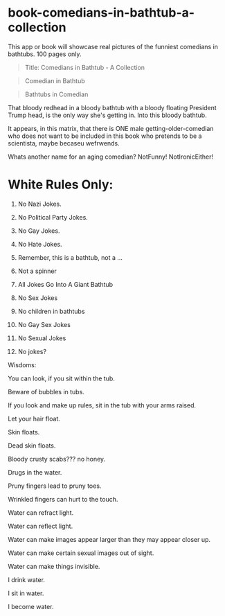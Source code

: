 # book-comedians-in-bathtub-a-collection
This app or book will showcase real pictures of the funniest comedians in bathtubs. 100 pages only.

> Title: Comedians in Bathtub - A Collection

> Comedian in Bathtub

> Bathtubs in Comedian

That bloody redhead in a bloody bathtub with a bloody floating President Trump head, is the only way she's getting in. Into this bloody bathtub.

It appears, in this matrix, that there is ONE male getting-older-comedian who does not want to be included in this book who pretends to be a scientista, maybe becaseu wefrwends.

Whats another name for an aging comedian? NotFunny! NotIronicEither!

# White Rules Only:

1. No Nazi Jokes.

2. No Political Party Jokes.

3. No Gay Jokes.

4. No Hate Jokes.

5. Remember, this is a bathtub, not a ...

6. Not a spinner

7. All Jokes Go Into A Giant Bathtub

8. No Sex Jokes

9. No children in bathtubs

10. No Gay Sex Jokes

11. No Sexual Jokes

12. No jokes?



Wisdoms:

You can look, if you sit within the tub.

Beware of bubbles in tubs.

If you look and make up rules, sit in the tub with your arms raised.

Let your hair float.

Skin floats.

Dead skin floats.

Bloody crusty scabs??? no honey.

Drugs in the water.

Pruny fingers lead to pruny toes.

Wrinkled fingers can hurt to the touch.

Water can refract light.

Water can reflect light.

Water can make images appear larger than they may appear closer up.

Water can make certain sexual images out of sight.

Water can make things invisible.

I drink water.

I sit in water.

I become water.
